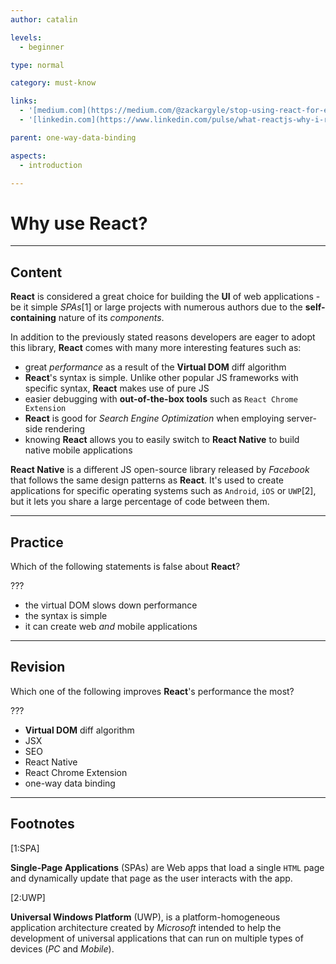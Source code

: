 ```yaml
---
author: catalin

levels:
  - beginner

type: normal

category: must-know

links:
  - '[medium.com](https://medium.com/@zackargyle/stop-using-react-for-everything-c8297ac1a644#.bp2zaar6p){website}'
  - '[linkedin.com](https://www.linkedin.com/pulse/what-reactjs-why-i-recommend-other-javascript-sandip-das){website}'

parent: one-way-data-binding

aspects:
  - introduction

---
```

# Why use React?

---
## Content

**React** is considered a great choice for building the **UI** of web applications - be it simple *SPAs*[1] or large projects with numerous authors due to the **self-containing** nature of its *components*.

In addition to the previously stated reasons developers are eager to adopt this library, **React** comes with many more interesting features such as:

- great *performance* as a result of the **Virtual DOM** diff algorithm
- **React**'s syntax is simple. Unlike other popular JS frameworks with specific syntax, **React** makes use of pure JS
- easier debugging with **out-of-the-box tools** such as `React Chrome Extension`
- **React** is good for *Search Engine Optimization* when employing server-side rendering
- knowing **React** allows you to easily switch to **React Native** to build native mobile applications

**React Native** is a different JS open-source library released by *Facebook* that follows the same design patterns as **React**. It's used to create applications for specific operating systems such as `Android`, `iOS` or `UWP`[2], but it lets you share a large percentage of code between them.

---
## Practice

Which of the following statements is false about **React**?

???

* the virtual DOM slows down performance
* the syntax is simple
* it can create web *and* mobile applications

---
## Revision

Which one of the following improves **React**'s performance the most?

???

* **Virtual DOM** diff algorithm
* JSX
* SEO
* React Native
* React Chrome Extension
* one-way data binding

---
## Footnotes
[1:SPA]

**Single-Page Applications** (SPAs) are Web apps that load a single `HTML` page and dynamically update that page as the user interacts with the app.

[2:UWP]

**Universal Windows Platform** (UWP), is a platform-homogeneous application architecture created by *Microsoft* intended to help the development of universal applications that can run on multiple types of devices (*PC* and *Mobile*).

